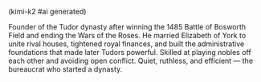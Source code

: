 (kimi-k2 #ai generated)

Founder of the Tudor dynasty after winning the 1485 Battle of Bosworth Field and ending the Wars of the Roses. He married Elizabeth of York to unite rival houses, tightened royal finances, and built the administrative foundations that made later Tudors powerful. Skilled at playing nobles off each other and avoiding open conflict. Quiet, ruthless, and efficient — the bureaucrat who started a dynasty.
